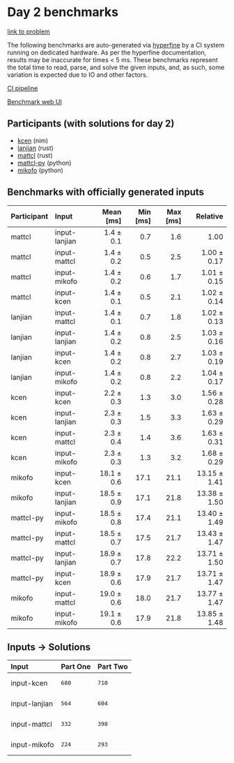 # Day 2 benchmarks

[link to problem](https://adventofcode.com/2024/day/2)

The following benchmarks are auto-generated via
[hyperfine](https://github.com/sharkdp/hyperfine) by a CI system running on
dedicated hardware. As per the hyperfine documentation, results may be
inaccurate for times < 5 ms. These benchmarks represent the total time to read,
parse, and solve the given inputs, and, as such, some variation is expected due
to IO and other factors.

[CI pipeline](http://ci.papercode.net:8080/teams/main/pipelines/aoc2024)

[Benchmark web UI](https://aoc.ancalagon.black)


## Participants (with solutions for day 2)

- [kcen](https://github.com/kcen/aoc2024) (nim)
- [lanjian](https://github.com/lanjian/aoc-2024) (rust)
- [mattcl](https://github.com/mattcl/aoc2024) (rust)
- [mattcl-py](https://github.com/mattcl/aoc2024-py) (python)
- [mikofo](https://github.com/mikofo/aoc2024) (python)


## Benchmarks with officially generated inputs

| Participant | Input | Mean [ms] | Min [ms] | Max [ms] | Relative |
|:---|:---|---:|---:|---:|---:|
| mattcl | input-lanjian | 1.4 ± 0.1 | 0.7 | 1.6 | 1.00 |
| mattcl | input-mattcl | 1.4 ± 0.2 | 0.5 | 2.5 | 1.00 ± 0.17 |
| mattcl | input-mikofo | 1.4 ± 0.2 | 0.6 | 1.7 | 1.01 ± 0.15 |
| mattcl | input-kcen | 1.4 ± 0.1 | 0.5 | 2.1 | 1.02 ± 0.14 |
| lanjian | input-mattcl | 1.4 ± 0.1 | 0.7 | 1.8 | 1.02 ± 0.13 |
| lanjian | input-lanjian | 1.4 ± 0.2 | 0.8 | 2.5 | 1.03 ± 0.16 |
| lanjian | input-kcen | 1.4 ± 0.2 | 0.8 | 2.7 | 1.03 ± 0.19 |
| lanjian | input-mikofo | 1.4 ± 0.2 | 0.8 | 2.2 | 1.04 ± 0.17 |
| kcen | input-kcen | 2.2 ± 0.3 | 1.3 | 3.0 | 1.56 ± 0.28 |
| kcen | input-lanjian | 2.3 ± 0.3 | 1.5 | 3.3 | 1.63 ± 0.29 |
| kcen | input-mattcl | 2.3 ± 0.4 | 1.4 | 3.6 | 1.63 ± 0.31 |
| kcen | input-mikofo | 2.3 ± 0.3 | 1.3 | 3.2 | 1.68 ± 0.29 |
| mikofo | input-kcen | 18.1 ± 0.6 | 17.1 | 21.1 | 13.15 ± 1.41 |
| mikofo | input-lanjian | 18.5 ± 0.9 | 17.1 | 21.8 | 13.38 ± 1.50 |
| mattcl-py | input-mikofo | 18.5 ± 0.8 | 17.4 | 21.1 | 13.40 ± 1.49 |
| mattcl-py | input-mattcl | 18.5 ± 0.7 | 17.5 | 21.7 | 13.43 ± 1.47 |
| mattcl-py | input-lanjian | 18.9 ± 0.7 | 17.8 | 22.2 | 13.71 ± 1.50 |
| mattcl-py | input-kcen | 18.9 ± 0.6 | 17.9 | 21.7 | 13.71 ± 1.47 |
| mikofo | input-mattcl | 19.0 ± 0.6 | 18.0 | 21.7 | 13.77 ± 1.47 |
| mikofo | input-mikofo | 19.1 ± 0.6 | 17.9 | 21.8 | 13.85 ± 1.48 |


## Inputs -> Solutions

| Input | Part One | Part Two |
|:---|:---|:---|
|input-kcen|<pre>680</pre>|<pre>710</pre>|
|input-lanjian|<pre>564</pre>|<pre>604</pre>|
|input-mattcl|<pre>332</pre>|<pre>398</pre>|
|input-mikofo|<pre>224</pre>|<pre>293</pre>|